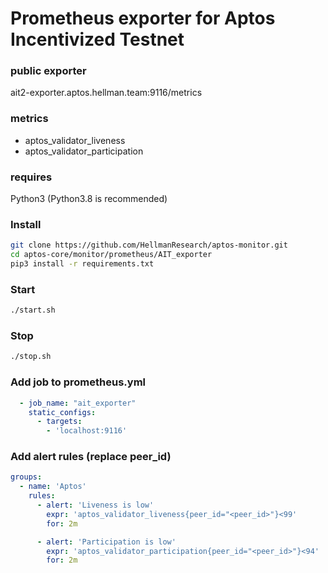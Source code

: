 # Prometheus exporter for Aptos Incentivized Testnet

### public exporter
ait2-exporter.aptos.hellman.team:9116/metrics

### metrics
* aptos_validator_liveness
* aptos_validator_participation

### requires
Python3 (Python3.8 is recommended)

### Install
```bash
git clone https://github.com/HellmanResearch/aptos-monitor.git
cd aptos-core/monitor/prometheus/AIT_exporter
pip3 install -r requirements.txt
```

### Start
```bash
./start.sh
```

### Stop
```bash
./stop.sh
```

### Add job to prometheus.yml
```yaml
  - job_name: "ait_exporter"
    static_configs:
      - targets:
        - 'localhost:9116'
```

### Add alert rules (replace peer_id)
```yaml
groups:
  - name: 'Aptos'
    rules:
      - alert: 'Liveness is low'
        expr: 'aptos_validator_liveness{peer_id="<peer_id>"}<99'
        for: 2m

      - alert: 'Participation is low'
        expr: 'aptos_validator_participation{peer_id="<peer_id>"}<94'
        for: 2m
```
